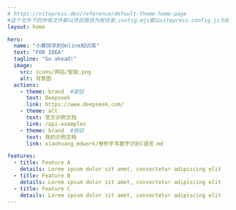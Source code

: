 ```yaml
---
# https://vitepress.dev/reference/default-theme-home-page
#这个文件下的所有文件都以项目路径为根目录,config.mjs都以vitepress.config.js为根目录
layout: home

hero:
  name: "小黄同学的Online知识库"
  text: "FOR IDEA"
  tagline: "Go ahead!"
  image:
    src: icons/网站/智能.png
    alt: 背景图
  actions:
    - theme: brand  #按钮
      text: Deepseek
      link: https://www.deepseek.com/
    - theme: alt
      text: 官方示例文档
      link: /api-examples
    - theme: brand  #按钮
      text: 我的示例文档
      link: xiaohuang_mdwork/卷积手写数字识别C语言.md

features:
  - title: Feature A
    details: Lorem ipsum dolor sit amet, consectetur adipiscing elit
  - title: Feature B
    details: Lorem ipsum dolor sit amet, consectetur adipiscing elit
  - title: Feature C
    details: Lorem ipsum dolor sit amet, consectetur adipiscing elit
---
```


